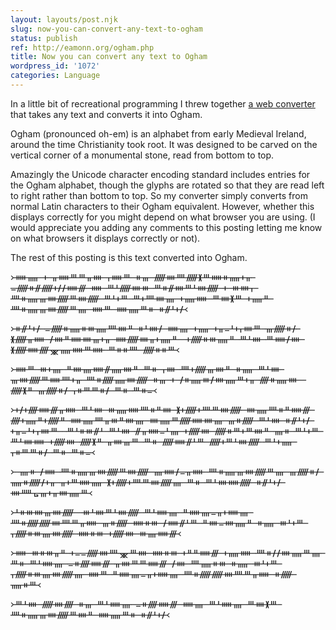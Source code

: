 ```yaml
---
layout: layouts/post.njk
slug: now-you-can-convert-any-text-to-ogham
status: publish
ref: http://eamonn.org/ogham.php
title: Now you can convert any text to Ogham
wordpress_id: '1072'
categories: Language
---
```


In a little bit of recreational programming I threw together [a web converter](http://eamonn.org/ogham.php) that takes any text and converts it into Ogham.

Ogham (pronounced oh-em) is an alphabet from early Medieval Ireland, around the time Christianity took root.  It was designed to be carved on the vertical corner of a monumental stone, read from bottom to top.

Amazingly the Unicode character encoding standard includes entries for the Ogham alphabet, though the glyphs are rotated so that they are read left to right rather than bottom to top.   So my converter simply converts from normal Latin characters to their Ogham equivalent.  However, whether this displays correctly for you might depend on what browser you are using.  (I would appreciate you adding any comments to this posting letting me know on what browsers it displays correctly or not).

The rest of this posting is this text converted into Ogham.

᚛ᚔᚅ ᚐ ᚂᚔᚈᚈᚂᚓ ᚁᚔᚈ ᚑᚃ ᚏᚓᚉᚏᚕᚈᚔᚑᚅᚐᚂ ᚚᚏᚑᚌᚏᚐᚋᚋᚔᚍ ᚔ ᚈᚆᚏᚓᚒ ᚈᚑᚌᚓᚈᚆᚓᚏ ᚐ ᚒᚓᚁ ᚉᚑᚅᚃᚓᚏᚈᚓᚏ ᚈᚆᚐᚈ ᚈᚐᚉᚓᚄ ᚐᚅᚔ ᚈᚓᚕᚈ ᚐᚅᚇ ᚉᚑᚅᚃᚓᚏᚈᚄ ᚔᚈ ᚔᚅᚈᚑ ᚑᚌᚆᚐᚋ᚜

᚛ᚑᚌᚆᚐᚋ ᚚᚏᚑᚅᚑᚒᚅᚉᚓᚇ ᚑᚆᚓᚋ ᚔᚄ ᚐᚅ ᚐᚂᚚᚆᚐᚁᚓᚈ ᚃᚏᚑᚋ ᚕᚏᚂᚔ ᚋᚓᚇᚔᚓᚃᚐᚂ ᚔᚏᚓᚂᚐᚅᚇ  ᚐᚏᚑᚒᚅᚇ ᚈᚆᚓ ᚈᚔᚋᚓ ᚕᚏᚔᚎᚘᚅᚔᚈᚔ ᚈᚑᚑᚉ ᚏᚑᚑᚈ᚜

᚛ᚔᚈ ᚒᚐᚄ ᚇᚓᚄᚔᚌᚅᚓᚇ ᚈᚑ ᚁᚓ ᚉᚐᚏᚃᚓᚇ ᚑᚅ ᚈᚆᚓ ᚃᚓᚏᚈᚔᚉᚐᚂ ᚉᚑᚏᚅᚓᚏ ᚑᚃ ᚐ ᚋᚑᚅᚒᚋᚓᚅᚈᚐᚂ ᚎᚑᚅᚓ  ᚏᚕᚇ ᚃᚏᚑᚋ ᚁᚑᚈᚈᚑᚋ ᚈᚑ ᚈᚑᚚ᚜

᚛ᚐᚋᚐᚎᚔᚍᚂᚔ ᚈᚆᚓ ᚒᚅᚔᚉᚑᚇᚓ ᚕᚐᚏᚐᚉᚈᚓᚏ ᚓᚅᚉᚑᚇᚔᚍ ᚎᚐᚅᚇᚐᚏᚇ ᚔᚅᚉᚂᚒᚇᚓᚄ ᚓᚅᚈᚏᚔᚓᚄ ᚃᚑᚏ ᚈᚆᚓ ᚑᚌᚆᚐᚋ ᚐᚂᚚᚆᚐᚁᚓᚈ  ᚈᚆᚑᚒᚌᚆ ᚈᚆᚓ ᚌᚂᚔᚚᚆᚄ ᚐᚏᚓ ᚏᚑᚈᚐᚈᚓᚇ ᚄᚑ ᚈᚆᚐᚈ ᚈᚆᚓᚔ ᚐᚏᚓ ᚏᚕᚇ ᚂᚓᚃᚈ ᚈᚑ ᚏᚔᚌᚆᚈ ᚏᚐᚈᚆᚓᚏ ᚈᚆᚐᚅ ᚁᚑᚈᚈᚑᚋ ᚈᚑ ᚈᚑᚚ᚜

᚛ ᚄᚑ ᚋᚔ ᚉᚑᚅᚃᚓᚏᚈᚓᚏ ᚄᚔᚋᚚᚂᚔ ᚉᚑᚅᚃᚓᚏᚈᚄ ᚃᚏᚑᚋ ᚅᚑᚏᚋᚐᚂ ᚂᚐᚈᚔᚅ ᚕᚐᚏᚐᚉᚈᚓᚏᚄ ᚈᚑ ᚈᚆᚓᚔᚏ ᚑᚌᚆᚐᚋ ᚓᚊᚗᚃᚐᚂᚓᚅᚈ᚜

᚛ᚆᚑᚒᚓᚃᚓᚏ  ᚒᚆᚓᚈᚆᚓᚏ ᚈᚆᚔᚄ ᚇᚔᚄᚚᚂᚐᚔᚄ ᚉᚑᚏᚏᚓᚉᚈᚂᚔ ᚃᚑᚏ ᚔᚑᚒ ᚋᚔᚌᚆᚈ ᚇᚓᚚᚓᚅᚇ ᚑᚅ ᚒᚆᚐᚈ ᚁᚏᚑᚒᚄᚓᚏ ᚔᚑᚒ ᚐᚏᚓ ᚒᚄᚔᚍ᚜

᚛ᚔ ᚒᚑᚒᚂᚇ ᚐᚚᚚᚏᚓᚉᚘᚈᚓ ᚔᚑᚒ ᚐᚇᚇᚔᚍ ᚐᚅᚔ ᚉᚑᚋᚋᚓᚅᚈᚄ ᚈᚑ ᚈᚆᚔᚄ ᚚᚑᚎᚔᚍ ᚂᚓᚈᚈᚔᚍ ᚋᚓ ᚉᚅᚑᚒ ᚑᚅ ᚒᚆᚐᚈ ᚁᚏᚑᚒᚄᚓᚏᚄ ᚔᚈ ᚇᚔᚄᚚᚂᚐᚔᚄ ᚉᚑᚏᚏᚓᚉᚈᚂᚔ ᚑᚏ ᚅᚑᚈ᚜

᚛ᚈᚆᚓ ᚏᚓᚎ ᚑᚃ ᚈᚆᚔᚄ ᚚᚑᚎᚔᚍ ᚔᚄ ᚈᚆᚔᚄ ᚈᚓᚕᚈ ᚉᚑᚅᚃᚓᚏᚈᚓᚇ ᚔᚅᚈᚑ ᚑᚌᚆᚐᚋ᚜
